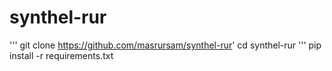 # synthel-rur
'''
git clone https://github.com/masrursam/synthel-rur'
cd synthel-rur
'''
pip install -r requirements.txt
